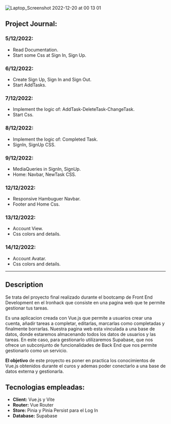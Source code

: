 ![Laptop_Screenshot 2022-12-20 at 00 13 01](https://user-images.githubusercontent.com/101716371/208551010-6b86aee8-bad6-4edd-bca7-5cc8ec76c0e2.png)


## Project Journal:

### 5/12/2022:
* Read Documentation.
* Start some Css at Sign In, Sign Up.

### 6/12/2022:
* Create Sign Up, Sign In and Sign Out.
* Start AddTasks.

### 7/12/2022:
* Implement the logic of: AddTask-DeleteTask-ChangeTask.
* Start Css.

### 8/12/2022:
* Implement the logic of: Completed Task.
* SignIn, SignUp CSS.

### 9/12/2022:
* MediaQueries in SignIn, SignUp.
* Home: Navbar, NewTask CSS.

### 12/12/2022:
* Responsive Hambuguer Navbar.
* Footer and Home Css.

### 13/12/2022:
* Account View.
* Css colors and details.

### 14/12/2022:
* Account Avatar.
* Css colors and details.

------------------


## Description

Se trata del proyecto final realizado durante el bootcamp de Front End Development en el Ironhack que consiste en una pagina web que te permite gestionar tus tareas.

Es una aplicacion creada con Vue.js que permite a usuarios crear una cuenta, añadir tareas a completar, editarlas, marcarlas como completadas y finalmente borrarlas. Nuestra pagina web esta vinculada a una base de datos, donde estaremos almacenando todos los datos de usuarios y las tareas. En este caso, para gestionarlo utilizaremos Supabase, que nos ofrece un subconjunto de funcionalidades de Back End que nos permite gestionarlo como un servicio.

__El objetivo__ de este proyecto es poner en practica los conocimientos de Vue.js obtenidos durante el curos y ademas poder conectarlo a una base de datos externa y gestionarla.

## Tecnologias empleadas:

* __Client:__ Vue.js y Vite
* __Router:__ Vue Router
* __Store:__ Pinia y Pinia Persist para el Log In
* __Database:__ Supabase





